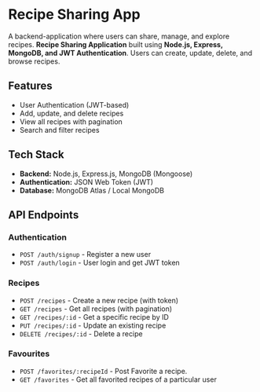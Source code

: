 # Recipe Sharing App

A backend-application where users can share, manage, and explore recipes. **Recipe Sharing Application** built using **Node.js, Express, MongoDB, and JWT Authentication**. Users can create, update, delete, and browse recipes.

##  Features

-  User Authentication (JWT-based)
-  Add, update, and delete recipes
-  View all recipes with pagination
-  Search and filter recipes

##  Tech Stack

- **Backend:** Node.js, Express.js, MongoDB (Mongoose)
- **Authentication:** JSON Web Token (JWT)
- **Database:** MongoDB Atlas / Local MongoDB


##  API Endpoints

### **Authentication**
- `POST /auth/signup` - Register a new user
- `POST /auth/login` - User login and get JWT token

### **Recipes**
- `POST /recipes` - Create a new recipe (with token)
- `GET /recipes` - Get all recipes (with pagination)  
- `GET /recipes/:id` - Get a specific recipe by ID 
- `PUT /recipes/:id` - Update an existing recipe  
- `DELETE /recipes/:id` - Delete a recipe

### **Favourites**
- `POST /favorites/:recipeId` - Post Favorite a recipe.    
- `GET /favorites` - Get all favorited recipes of a particular user


